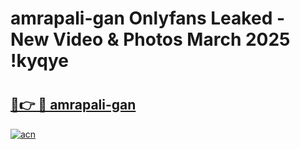 # amrapali-gan Onlyfans Leaked - New Video & Photos March 2025 !kyqye

# <h2><a href="https://plnu04.iuczelnia.edu.pl?title=amrapali-gan&ref=kyqye">🔗👉 🔴 amrapali-gan</a></h2>

[![acn](https://github.com/user-attachments/assets/0f9c940e-d8b0-45ae-aac7-cd30a18b3e1c)](https://plnu04.iuczelnia.edu.pl?title=amrapali-gan&ref=kyqye)

